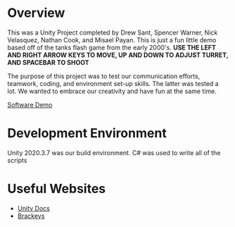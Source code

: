 # Overview


This was a Unity Project completed by Drew Sant, Spencer Warner, Nick Velasquez, Nathan Cook, and Misael Payan. This is just a fun little demo based off of the tanks flash game from the early 2000's.
**USE THE LEFT AND RIGHT ARROW KEYS TO MOVE, UP AND DOWN TO ADJUST TURRET, AND SPACEBAR TO SHOOT**

The purpose of this project was to test our communication efforts, teamwork, coding, and environment set-up skills. The latter was tested a lot. We wanted to embrace our creativity and have fun at the same time.


[Software Demo](http://youtube.link.goes.here)

# Development Environment

Unity 2020.3.7 was our build environment.
C# was used to write all of the scripts

# Useful Websites

* [Unity Docs](https://docs.unity3d.com/Manual/Unity2D.html)
* [Brackeys](https://www.youtube.com/user/Brackeys)
